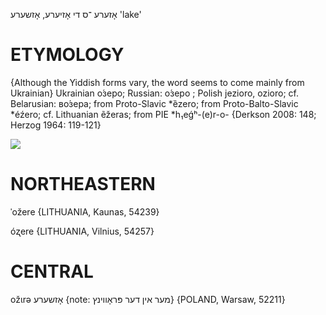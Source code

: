 אָזערע
־ס
די
אָזיערע, אָזשערע
'lake'

ETYMOLOGY
===========
{Although the Yiddish forms vary, the word seems to come mainly from Ukrainian}
Ukrainian о́зеро; Russian: о́зеро ; Polish jezioro, ozioro; cf. Belarusian: во́зера; from Proto-Slavic *ȅzero; from Proto-Balto-Slavic *éźero; cf. Lithuanian ẽžeras; from PIE *h₁eǵʰ-(e)r-o-
{Derkson 2008: 148; Herzog 1964: 119-121}

![](https://ia902902.us.archive.org/9/items/Yiddish-Dialect-Maps/Herzog3-67-69-ColtSpringLake-87.jpg)

NORTHEASTERN
==============

ˈožere {LITHUANIA, Kaunas, 54239}

óʐere {LITHUANIA, Vilnius, 54257}

CENTRAL
========

ožɩrə אָזשערע {note: מער אין דער פּראָווינץ} {POLAND, Warsaw, 52211}